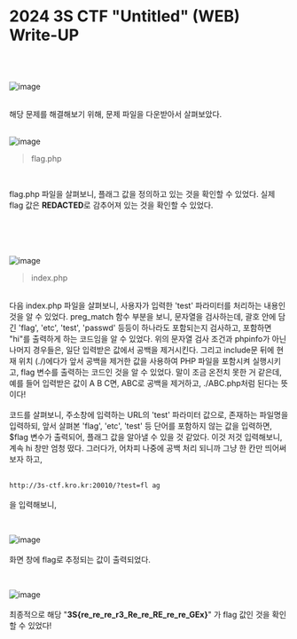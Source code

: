 <!DOCTYPE html>
<html>
<head>
    <link rel="stylesheet" type="text/css" href="style.css">
</head>
<body>
    <h1>2024 3S CTF "Untitled" (WEB) Write-UP</h1>
</body>
<br>
<br>
</html>

![image](https://github.com/user-attachments/assets/d6053db2-2d3b-4cf2-89f8-289d12a47302)
 <br>

 </br>
해당 문제를 해결해보기 위해, 문제 파일을 다운받아서 살펴보았다. 
<br>

 </br>

![image](https://github.com/user-attachments/assets/2950495c-8113-4a89-8338-42488429c690)

> flag.php
<br>

 flag.php 파일을 살펴보니, 플래그 값을 정의하고 있는 것을 확인할 수 있었다. 실제 flag 값은 **REDACTED**로 감추어져 있는 것을 확인할 수 있었다.  
<br></br><br></br>

 ![image](https://github.com/user-attachments/assets/812a7d59-93de-42b0-8ed5-f5ce2ecc9b21)

> index.php
<br>
 다음 index.php 파일을 살펴보니, 사용자가 입력한 'test' 파라미터를 처리하는 내용인 것을 알 수 있었다. preg_match 함수 부분을 보니, 문자열을 검사하는데, 괄호 안에 담긴 'flag', 'etc', 'test', 'passwd' 등등이 하나라도 포함되는지 검사하고, 포함하면 "hi"를 출력하게 하는 코드임을 알 수 있었다.
 위의 문자열 검사 조건과 phpinfo가 아닌 나머지 경우들은, 일단 입력받은 값에서 공백을 제거시킨다. 그리고 include문 뒤에 현재 위치 (./)에다가 앞서 공백을 제거한 값을 사용하여 PHP 파일을 포함시켜 실행시키고, flag 변수를 출력하는 코드인 것을 알 수 있었다. 말이 조금 온전치 못한 거 같은데, 예를 들어 입력받은 값이 A B C면, ABC로 공백을 제거하고, ./ABC.php처럼 된다는 뜻이다!
<br>
</br>
코드를 살펴보니, 주소창에 입력하는 URL의 'test' 파라미터 값으로, 존재하는 파일명을 입력하되, 앞서 살펴본 'flag', 'etc', 'test' 등 단어를 포함하지 않는 값을 입력하면, $flag 변수가 출력되어, 플래그 값을 알아낼 수 있을 것 같았다. 이것 저것 입력해보니, 계속 hi 창만 엄청 떴다. 그러다가, 어차피 나중에 공백 처리 되니까 그냥 한 칸만 띄어써보자 하고,
<br>
 </br>
 
`http://3s-ctf.kro.kr:20010/?test=fl ag`
<br>
</br>
을 입력해보니, 
<br>

 </br>
 
![image](https://github.com/user-attachments/assets/c0f0da08-840a-410c-a9e1-f26459f8bd0e)
<br>
 </br>
 화면 창에 flag로 추정되는 값이 출력되었다.
  <br>

 </br>
 
 ![image](https://github.com/user-attachments/assets/2db6bf0d-31b4-4e2d-aba4-1437c50b72cf)
  <br>
 </br>
 최종적으로 해당 "**3S{re_re_re_r3_Re_re_RE_re_re_GEx}**"
가 flag 값인 것을 확인할 수 있었다!
